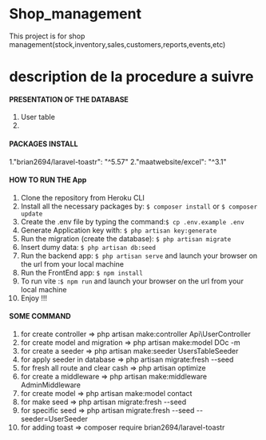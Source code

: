 # Shop_management
 This project is for shop management(stock,inventory,sales,customers,reports,events,etc)
 
# description de la procedure a suivre
#### PRESENTATION OF THE DATABASE
1. User table
2. 

#### PACKAGES INSTALL
1."brian2694/laravel-toastr": "^5.57"
2."maatwebsite/excel": "^3.1"

#### HOW TO RUN THE App
1. Clone the repository from Heroku CLI
2. Install all the necessary packages by: `$ composer install` or `$ composer update `
3. Create the .env file by typing the command:`$ cp .env.example .env`
4. Generate Application key with: `$ php artisan key:generate`
5. Run the migration (create the database): `$ php artisan migrate`
6. Insert dumy data: `$ php artisan db:seed`
7. Run the backend  app: `$ php artisan serve` and launch your browser on the url from your local machine
8. Run the FrontEnd  app: `$ npm install` 
8. To run vite :`$ npm run`  and launch your browser on the url from your local machine
9. Enjoy !!!


#### SOME COMMAND
1. for create controller => php artisan make:controller Api\UserController
2. for create model and migration => php artisan make:model DOc -m
3. for create a seeder => php artisan make:seeder UsersTableSeeder
4. for apply seeder in database => php artisan migrate:fresh --seed
5. for fresh all route and clear cash => php artisan optimize
6. for create a middleware => php artisan make:middleware AdminMiddleware
7. for create model => php artisan make:model contact
8. for make seed => php artisan migrate:fresh --seed
9. for specific seed => php artisan migrate:fresh --seed --seeder=UserSeeder
10. for adding toast => composer require brian2694/laravel-toastr


     

